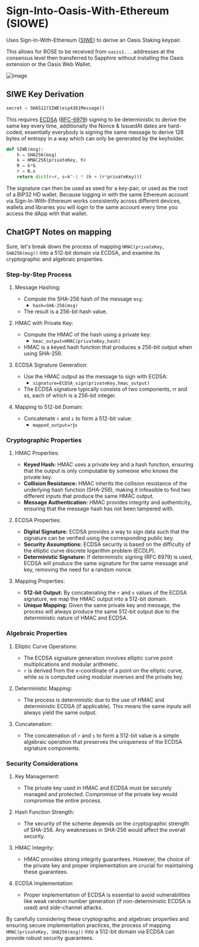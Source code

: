 # Sign-Into-Oasis-With-Ethereum (SIOWE)

Uses Sign-In-With-Ethereum ([SIWE]) to derive an Oasis Staking keypair.

This allows for ROSE to be received from `oasis1...` addresses at the consensus
level then transferred to Sapphire without installing the Oasis extension or the
Oasis Web Wallet.

![image](https://github.com/CedarMist/dapp-rosemigrate/assets/134699267/b56267a7-1c46-4da2-916d-4919682d8014)


[SIWE]: https://eips.ethereum.org/EIPS/eip-4361

## SIWE Key Derivation

```python
secret = SHA512(SIWE(eip4361Message))
```

This requires [ECDSA] ([RFC-6979]) signing to be deterministic to derive the same key
every time, additionally the Nonce & IssuedAt dates are hard-coded, essentially
everybody is signing the same message to derive 128 bytes of entropy in a way
which can only be generated by the keyholder.

```python
def SIWE(msg):
    h = SHA256(msg)
    k = HMAC256(privateKey, h)
    R = k*G
    r = R.x
    return dict(r=r, s=k^-1 * (h + (r*privateKey)))
```

The signature can then be used as seed for a key-pair, or used as the root of a
BIP32 HD wallet. Because logging in with the same Ethereum account via
Sign-In-With-Ethereum works consistently across different devices, wallets and
libraries you will login to the same account every time you access the dApp
with that wallet.

[RFC-6979]: https://datatracker.ietf.org/doc/html/rfc6979#section-3.2
[ECDSA]: https://en.wikipedia.org/wiki/Elliptic_Curve_Digital_Signature_Algorithm

## ChatGPT Notes on mapping

Sure, let's break down the process of mapping `HMAC(privateKey, SHA256(msg))` into a 512-bit domain via ECDSA, and examine its cryptographic and algebraic properties.

### Step-by-Step Process

   1. Message Hashing:
        * Compute the SHA-256 hash of the message `msg`:
            * `hash=SHA-256(msg)`
        * The result is a 256-bit hash value.

   2. HMAC with Private Key:
        * Compute the HMAC of the hash using a private key:
            * `hmac_output=HMAC(privateKey,hash)`
        * HMAC is a keyed hash function that produces a 256-bit output when using SHA-256.

   3. ECDSA Signature Generation:
        * Use the HMAC output as the message to sign with ECDSA:
            * `signature=ECDSA_sign(privateKey,hmac_output)`
        * The ECDSA signature typically consists of two components, rr and ss, each of which is a 256-bit integer.

   4. Mapping to 512-bit Domain:
        * Concatenate `r` and `s` to form a 512-bit value:
            * `mapped_output=r∥s`

### Cryptographic Properties

   1. HMAC Properties:
        * **Keyed Hash:** HMAC uses a private key and a hash function, ensuring that the output is only computable by someone who knows the private key.
        * **Collision Resistance:** HMAC inherits the collision resistance of the underlying hash function (SHA-256), making it infeasible to find two different inputs that produce the same HMAC output.
        * **Message Authentication:** HMAC provides integrity and authenticity, ensuring that the message hash has not been tampered with.

   2. ECDSA Properties:
        * **Digital Signature:** ECDSA provides a way to sign data such that the signature can be verified using the corresponding public key.
        * **Security Assumptions:** ECDSA security is based on the difficulty of the elliptic curve discrete logarithm problem (ECDLP).
        * **Deterministic Signature:** If deterministic signing (RFC 6979) is used, ECDSA will produce the same signature for the same message and key, removing the need for a random nonce.

   3. Mapping Properties:
        * **512-bit Output:** By concatenating the `r` and `s` values of the ECDSA signature, we map the HMAC output into a 512-bit domain.
        * **Unique Mapping:** Given the same private key and message, the process will always produce the same 512-bit output due to the deterministic nature of HMAC and ECDSA.

### Algebraic Properties

   1. Elliptic Curve Operations:
        * The ECDSA signature generation involves elliptic curve point multiplications and modular arithmetic.
        * `r` is derived from the x-coordinate of a point on the elliptic curve, while ss is computed using modular inverses and the private key.

   2. Deterministic Mapping:
        * The process is deterministic due to the use of HMAC and deterministic ECDSA (if applicable). This means the same inputs will always yield the same output.

   3. Concatenation:
        * The concatenation of `r` and `s` to form a 512-bit value is a simple algebraic operation that preserves the uniqueness of the ECDSA signature components.

### Security Considerations

   1. Key Management:
        * The private key used in HMAC and ECDSA must be securely managed and protected. Compromise of the private key would compromise the entire process.

   2. Hash Function Strength:
        * The security of the scheme depends on the cryptographic strength of SHA-256. Any weaknesses in SHA-256 would affect the overall security.

   3. HMAC Integrity:
        * HMAC provides strong integrity guarantees. However, the choice of the private key and proper implementation are crucial for maintaining these guarantees.

   4. ECDSA Implementation:
        * Proper implementation of ECDSA is essential to avoid vulnerabilities like weak random number generation (if non-deterministic ECDSA is used) and side-channel attacks.

By carefully considering these cryptographic and algebraic properties and ensuring secure implementation practices, the process of mapping `HMAC(privateKey, SHA256(msg))` into a 512-bit domain via ECDSA can provide robust security guarantees.
